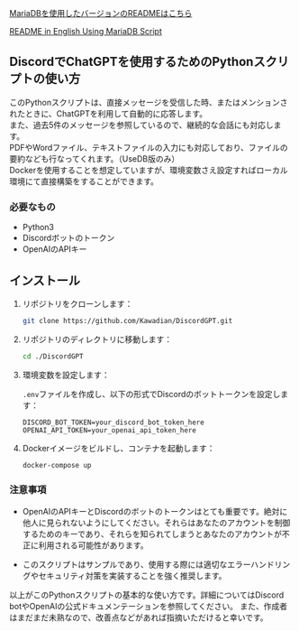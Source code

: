 [MariaDBを使用したバージョンのREADMEはこちら](./UseDB/README.MariaDB.md)

[README in English Using MariaDB Script](./UseDB/README.MariaDB_en.md)

## DiscordでChatGPTを使用するためのPythonスクリプトの使い方

このPythonスクリプトは、直接メッセージを受信した時、またはメンションされたときに、ChatGPTを利用して自動的に応答します。<br>
また、過去5件のメッセージを参照しているので、継続的な会話にも対応します。<br>
PDFやWordファイル、テキストファイルの入力にも対応しており、ファイルの要約なども行なってくれます。（UseDB版のみ）<br>
Dockerを使用することを想定していますが、環境変数さえ設定すればローカル環境にて直接構築をすることができます。<br>

### 必要なもの
- Python3
- Discordボットのトークン
- OpenAIのAPIキー

## インストール

1. リポジトリをクローンします：

    ```bash
    git clone https://github.com/Kawadian/DiscordGPT.git
    ```

2. リポジトリのディレクトリに移動します：

    ```bash
    cd ./DiscordGPT
    ```

3. 環境変数を設定します：

    `.env`ファイルを作成し、以下の形式でDiscordのボットトークンを設定します：

    ```
    DISCORD_BOT_TOKEN=your_discord_bot_token_here
    OPENAI_API_TOKEN=your_openai_api_token_here
    ```

4. Dockerイメージをビルドし、コンテナを起動します：

    ```bash
    docker-compose up
    ```

### 注意事項

- OpenAIのAPIキーとDiscordのボットのトークンはとても重要です。絶対に他人に見られないようにしてください。それらはあなたのアカウントを制御するためのキーであり、それらを知られてしまうとあなたのアカウントが不正に利用される可能性があります。

- このスクリプトはサンプルであり、使用する際には適切なエラーハンドリングやセキュリティ対策を実装することを強く推奨します。

以上がこのPythonスクリプトの基本的な使い方です。詳細についてはDiscord botやOpenAIの公式ドキュメンテーションを参照してください。
また、作成者はまだまだ未熟なので、改善点などがあれば指摘いただけると幸いです。

